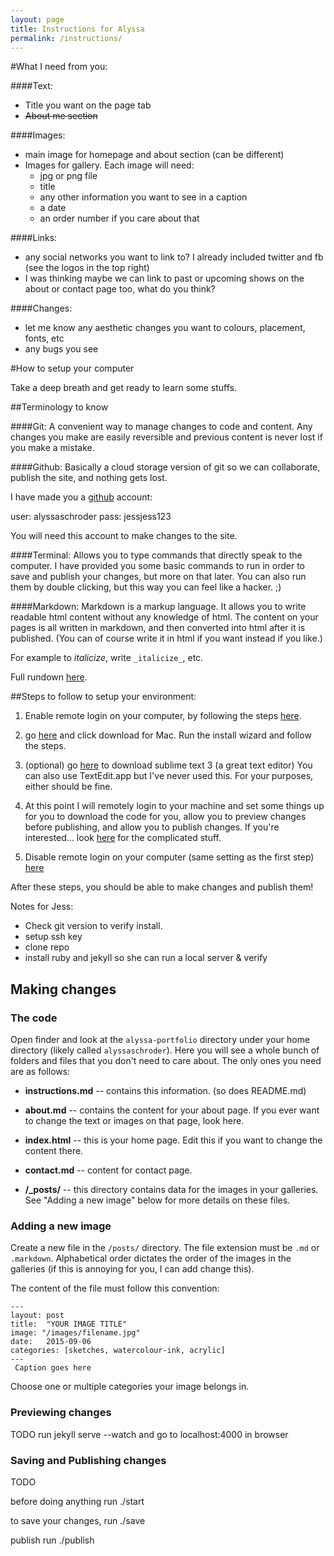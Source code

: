 ```yaml
---
layout: page
title: Instructions for Alyssa
permalink: /instructions/
---
```


#What I need from you:

####Text:
- Title you want on the page tab
- ~~About me section~~


####Images:
- main image for homepage and about section (can be different)
- Images for gallery. Each image will need:
    - jpg or png file
    - title
    - any other information you want to see in a caption
    - a date
    - an order number if you care about that

####Links:
- any social networks you want to link to? I already included twitter and fb (see the logos in the top right)
- I was thinking maybe we can link to past or upcoming shows on the about or contact page too, what do you think?


####Changes:
- let me know any aesthetic changes you want to colours, placement, fonts, etc
- any bugs you see


#How to setup your computer

Take a deep breath and get ready to learn some stuffs.

##Terminology to know

####Git:
A convenient way to manage changes to code and content. Any changes you make are easily reversible and previous content is never lost if you make a mistake.

####Github:
Basically a cloud storage version of git so we can collaborate, publish the site, and nothing gets lost.

I have made you a [github](http://github.com) account:

user: alyssaschroder
pass: jessjess123

You will need this account to make changes to the site.

####Terminal:
Allows you to type commands that directly speak to the computer. I have provided you some basic commands to run in order to save and publish your changes, but more on that later. You can also run them by double clicking, but this way you can feel like a hacker. ;)

####Markdown:
Markdown is a markup language. It allows you to write readable html content without any knowledge of html. The content on your pages is all written in markdown, and then converted into html after it is published. (You can of course write it in html if you want instead if you like.)

For example to _italicize_, write `_italicize_`, etc.

Full rundown [here](https://github.com/adam-p/markdown-here/wiki/Markdown-Cheatsheet).

##Steps to follow to setup your environment:
1) Enable remote login on your computer, by following the steps [here](https://support.apple.com/kb/PH18726?locale=en_US).

2) go [here](http://git-scm.com/downloads) and click download for Mac. Run the install wizard and follow the steps.

3) (optional) go [here](https://www.sublimetext.com/3) to download sublime text 3 (a great text editor) You can also use TextEdit.app but I've never used this. For your purposes, either should be fine.

4) At this point I will remotely login to your machine and set some things up for you to download the code for you, allow you to preview changes before publishing, and allow you to publish changes. If you're interested... look [here](https://help.github.com/articles/generating-an-ssh-key/) for the complicated stuff.

5) Disable remote login on your computer (same setting as the first step) [here](https://support.apple.com/kb/PH18726?locale=en_US)

After these steps, you should be able to make changes and publish them!

Notes for Jess:
- Check git version to verify install.
- setup ssh key
- clone repo
- install ruby and jekyll so she can run a local server & verify


## Making changes

### The code
Open finder and look at the `alyssa-portfolio` directory under your home directory (likely called `alyssaschroder`). Here you will see a whole bunch of folders and files that you don't need to care about. The only ones you need are as follows:

- **instructions.md** -- contains this information. (so does README.md)

- **about.md** -- contains the content for your about page. If you ever want to change the text or images on that page, look here.

- **index.html** -- this is your home page. Edit this if you want to change the content there.

- **contact.md** -- content for contact page.

- **/_posts/** -- this directory contains data for the images in your galleries. See "Adding a new image" below for more details on these files.

### Adding a new image

Create a  new file in the `/posts/` directory. The file extension must be `.md` or `.markdown`. Alphabetical order dictates the order of the images in the galleries (if this is annoying for you, I can add change this).

The content of the file must follow this convention:

    ---
    layout: post
    title:  "YOUR IMAGE TITLE"
    image: "/images/filename.jpg"
    date:   2015-09-06
    categories: [sketches, watercolour-ink, acrylic]
    ---
     Caption goes here


Choose one or multiple categories your image belongs in.


### Previewing changes

TODO run jekyll serve --watch and go to localhost:4000 in browser

### Saving and Publishing changes

TODO

before doing anything run ./start

to save your changes, run ./save

publish run ./publish
